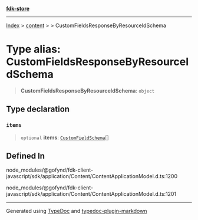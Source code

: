 [**fdk-store**](../../../README.md)
***

[Index](../../../API.md) > [content](../../README.md) > [<internal>](../README.md) > CustomFieldsResponseByResourceIdSchema

# Type alias: CustomFieldsResponseByResourceIdSchema

> **CustomFieldsResponseByResourceIdSchema**: `object`

## Type declaration

### `items`

> `optional` **items**: [`CustomFieldSchema`](type-alias.CustomFieldSchema.md)[]

## Defined In

node\_modules/@gofynd/fdk-client-javascript/sdk/application/Content/ContentApplicationModel.d.ts:1200

node\_modules/@gofynd/fdk-client-javascript/sdk/application/Content/ContentApplicationModel.d.ts:1201

***
Generated using [TypeDoc](https://typedoc.org/) and [typedoc-plugin-markdown](https://www.npmjs.com/package/typedoc-plugin-markdown)
